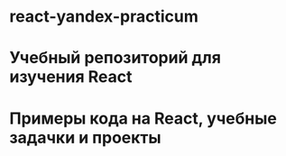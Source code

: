 # react-yandex-practicum
# Учебный репозиторий для изучения React
# Примеры кода на React, учебные задачки и проекты
